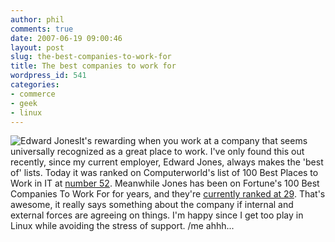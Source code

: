 ```yaml
---
author: phil
comments: true
date: 2007-06-19 09:00:46
layout: post
slug: the-best-companies-to-work-for
title: The best companies to work for
wordpress_id: 541
categories:
- commerce
- geek
- linux
---
```


![Edward Jones](http://fak3r.com/wp-content/uploads/2007/06/n1_ej_logo.gif)It's rewarding when you work at a company that seems universally recognized as a great place to work.  I've only found this out recently, since my current employer, Edward Jones, always makes the 'best of' lists.  Today it was ranked on Computerworld's list of 100 Best Places to Work in IT at [number 52](http://www.computerworld.com/action/article.do?command=viewArticleBasic&articleId=9024364).   Meanwhile Jones has been on Fortune's 100 Best Companies To Work For for years, and they're [currently ranked at 29](http://money.cnn.com/magazines/fortune/bestcompanies/2007/full_list/index.html).  That's awesome, it really says something about the company if internal and external forces are agreeing on things.  I'm happy since I get too play in Linux while avoiding the stress of support.  /me ahhh...
